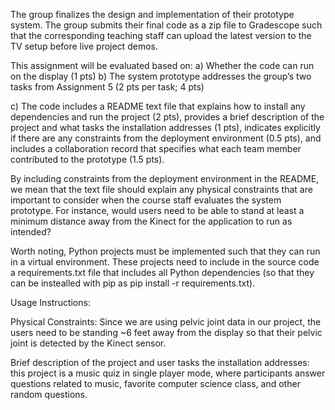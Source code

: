 The group finalizes the design and implementation of their prototype system. The group submits their final code as a zip file to Gradescope such that the corresponding teaching staff can upload the latest version to the TV setup before live project demos.

This assignment will be evaluated based on:
a) Whether the code can run on the display (1 pts)
b) The system prototype addresses the group’s two tasks from Assignment 5 (2 pts per task; 4 pts)

c) The code includes a README text file that explains how to install any dependencies and run the project (2 pts), provides a brief description of the project and what tasks the installation addresses (1 pts), indicates explicitly if there are any constraints from the deployment environment (0.5 pts), and includes a collaboration record that specifies what each team member contributed to the prototype (1.5 pts).

By including constraints from the deployment environment in the README, we mean that the text file should explain any physical constraints that are important to consider when the course staff evaluates the system prototype. For instance, would users need to be able to stand at least a minimum distance away from the Kinect for the application to run as intended?

Worth noting, Python projects must be implemented such that they can run in a virtual environment. These projects need to include in the source code a requirements.txt file that includes all Python dependencies (so that they can be instealled with pip as pip install -r requirements.txt).

Usage Instructions:

Physical Constraints:
Since we are using pelvic joint data in our project, the users need to be standing ~6 feet away from the display so that their pelvic joint is detected by the Kinect sensor. 




Brief description of the project and user tasks the installation addresses: this project is a music quiz in single player mode, where participants answer questions related to music, favorite computer science class, and other random questions. 
